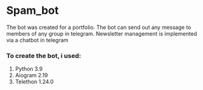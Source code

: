 # Spam_bot
The bot was created for a portfolio. The bot can send out any message to members of any group in telegram.
Newsletter management is implemented via a chatbot in telegram

### To create the bot, i used:
1. Python 3.9
2. Aiogram 2.19
3. Telethon 1.24.0
